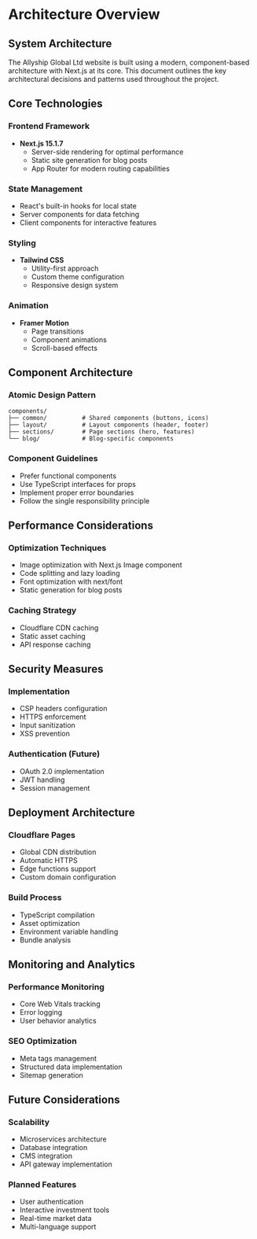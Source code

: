 # Architecture Overview

## System Architecture

The Allyship Global Ltd website is built using a modern, component-based architecture with Next.js at its core. This document outlines the key architectural decisions and patterns used throughout the project.

## Core Technologies

### Frontend Framework
- **Next.js 15.1.7**
  - Server-side rendering for optimal performance
  - Static site generation for blog posts
  - App Router for modern routing capabilities

### State Management
- React's built-in hooks for local state
- Server components for data fetching
- Client components for interactive features

### Styling
- **Tailwind CSS**
  - Utility-first approach
  - Custom theme configuration
  - Responsive design system

### Animation
- **Framer Motion**
  - Page transitions
  - Component animations
  - Scroll-based effects

## Component Architecture

### Atomic Design Pattern
```
components/
├── common/          # Shared components (buttons, icons)
├── layout/          # Layout components (header, footer)
├── sections/        # Page sections (hero, features)
└── blog/            # Blog-specific components
```

### Component Guidelines
- Prefer functional components
- Use TypeScript interfaces for props
- Implement proper error boundaries
- Follow the single responsibility principle

## Performance Considerations

### Optimization Techniques
- Image optimization with Next.js Image component
- Code splitting and lazy loading
- Font optimization with next/font
- Static generation for blog posts

### Caching Strategy
- Cloudflare CDN caching
- Static asset caching
- API response caching

## Security Measures

### Implementation
- CSP headers configuration
- HTTPS enforcement
- Input sanitization
- XSS prevention

### Authentication (Future)
- OAuth 2.0 implementation
- JWT handling
- Session management

## Deployment Architecture

### Cloudflare Pages
- Global CDN distribution
- Automatic HTTPS
- Edge functions support
- Custom domain configuration

### Build Process
- TypeScript compilation
- Asset optimization
- Environment variable handling
- Bundle analysis

## Monitoring and Analytics

### Performance Monitoring
- Core Web Vitals tracking
- Error logging
- User behavior analytics

### SEO Optimization
- Meta tags management
- Structured data implementation
- Sitemap generation

## Future Considerations

### Scalability
- Microservices architecture
- Database integration
- CMS integration
- API gateway implementation

### Planned Features
- User authentication
- Interactive investment tools
- Real-time market data
- Multi-language support 